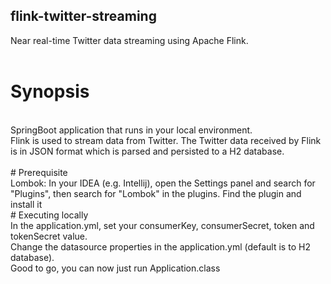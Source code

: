 ## flink-twitter-streaming
Near real-time Twitter data streaming using Apache Flink.<br/>
<br/>
# Synopsis
<br/>
SpringBoot application that runs in your local environment.<br/>
Flink is used to stream data from Twitter. The Twitter data received by Flink is in JSON format which is parsed and persisted to a H2 database.<br/>
<br/>
# Prerequisite
<br/>
Lombok: In your IDEA (e.g. Intellij), open the Settings panel and search for "Plugins", then search for "Lombok" in the plugins. Find the plugin and install it<br/>
# Executing locally
<br/>
In the application.yml, set your consumerKey, consumerSecret, token and tokenSecret value.<br/>
Change the datasource properties in the application.yml (default is to H2 database).<br/>
Good to go, you can now just run Application.class<br/>
<br/>
